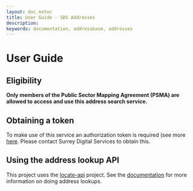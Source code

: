 ```yaml
---
layout: doc_notoc
title: User Guide - SDS Addresses
description: 
keywords: documentation, addressbase, addresses
---
```


# User Guide

## Eligibility

**Only members of the Public Sector Mapping Agreement (PSMA) are allowed to access and use this address search service.**


## Obtaining a token

To make use of this service an authorization token is required (see more [here](https://github.com/surreydigitalservices/locate-api#authorization). Please contact Surrey Digital Services to obtain this.


## Using the address lookup API

This project uses the [locate-api](https://github.com/surreydigitalservices/locate-api) project. See the [documentation](https://github.com/surreydigitalservices/locate-api#address-lookups) for more information on doing address lookups.